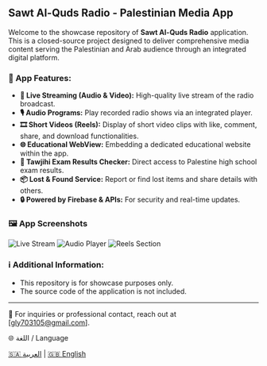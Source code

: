 ## Sawt Al-Quds Radio - Palestinian Media App

Welcome to the showcase repository of **Sawt Al-Quds Radio** application. This is a closed-source project designed to deliver comprehensive media content serving the Palestinian and Arab audience through an integrated digital platform.

### 📱 App Features:

* **📡 Live Streaming (Audio & Video):** High-quality live stream of the radio broadcast.
* **🎙️ Audio Programs:** Play recorded radio shows via an integrated player.
* **🎞️ Short Videos (Reels):** Display of short video clips with like, comment, share, and download functionalities.
* **🌐 Educational WebView:** Embedding a dedicated educational website within the app.
* **🧾 Tawjihi Exam Results Checker:** Direct access to Palestine high school exam results.
* **📦 Lost & Found Service:** Report or find lost items and share details with others.
* **🔒 Powered by Firebase & APIs:** For security and real-time updates.

### 🖼️ App Screenshots

![Live Stream](screenshots/live-stream.png)
![Audio Player](screenshots/audio-player.png)
![Reels Section](screenshots/reels-section.png)

### ℹ️ Additional Information:

* This repository is for showcase purposes only.
* The source code of the application is not included.

---

📧 For inquiries or professional contact, reach out at \[[gly703105@gmail.com](mailto:gly703105@email.com)].

🌐 اللغة / Language

[🇸🇦 العربية](./README.md) | [🇬🇧 English](./README-EN.md)

